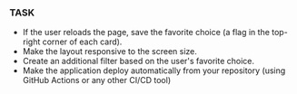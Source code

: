 ### TASK
- If the user reloads the page, save the favorite choice (a flag in the top-right corner of each card).
- Make the layout responsive to the screen size.
- Create an additional filter based on the user's favorite choice.
- Make the application deploy automatically from your repository (using GitHub Actions or any other CI/CD tool)